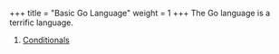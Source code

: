 +++
title = "Basic Go Language"
weight = 1
+++
The Go language is a terrific language.

1. [Conditionals](/basic_language/conditionals/)